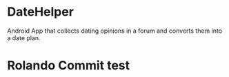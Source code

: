 # DateHelper
Android App that collects dating opinions in a forum and converts them into a date plan.

# Rolando Commit test